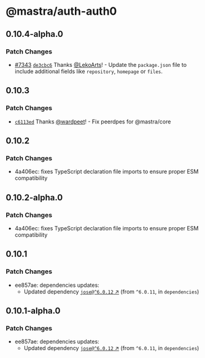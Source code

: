 # @mastra/auth-auth0

## 0.10.4-alpha.0

### Patch Changes

- [#7343](https://github.com/mastra-ai/mastra/pull/7343) [`de3cbc6`](https://github.com/mastra-ai/mastra/commit/de3cbc61079211431bd30487982ea3653517278e) Thanks [@LekoArts](https://github.com/LekoArts)! - Update the `package.json` file to include additional fields like `repository`, `homepage` or `files`.

## 0.10.3

### Patch Changes

- [`c6113ed`](https://github.com/mastra-ai/mastra/commit/c6113ed7f9df297e130d94436ceee310273d6430) Thanks [@wardpeet](https://github.com/wardpeet)! - Fix peerdpes for @mastra/core

## 0.10.2

### Patch Changes

- 4a406ec: fixes TypeScript declaration file imports to ensure proper ESM compatibility

## 0.10.2-alpha.0

### Patch Changes

- 4a406ec: fixes TypeScript declaration file imports to ensure proper ESM compatibility

## 0.10.1

### Patch Changes

- ee857ae: dependencies updates:
  - Updated dependency [`jose@^6.0.12` ↗︎](https://www.npmjs.com/package/jose/v/6.0.12) (from `^6.0.11`, in `dependencies`)

## 0.10.1-alpha.0

### Patch Changes

- ee857ae: dependencies updates:
  - Updated dependency [`jose@^6.0.12` ↗︎](https://www.npmjs.com/package/jose/v/6.0.12) (from `^6.0.11`, in `dependencies`)
